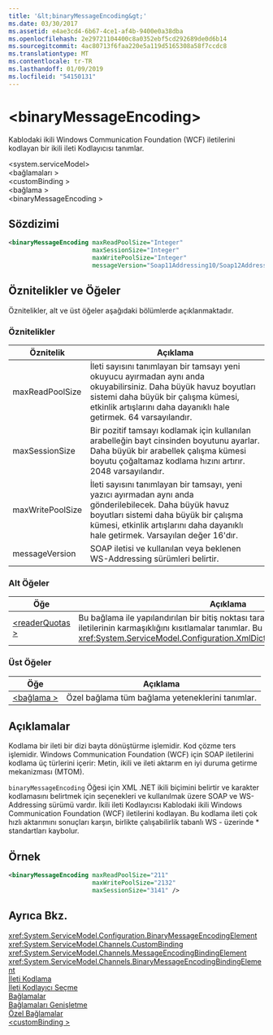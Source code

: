 ```yaml
---
title: '&lt;binaryMessageEncoding&gt;'
ms.date: 03/30/2017
ms.assetid: e4ae3cd4-6b67-4ce1-af4b-9400e0a38dba
ms.openlocfilehash: 2e29721104400c8a0352ebf5cd292689de0d6b14
ms.sourcegitcommit: 4ac80713f6faa220e5a119d5165308a58f7ccdc8
ms.translationtype: MT
ms.contentlocale: tr-TR
ms.lasthandoff: 01/09/2019
ms.locfileid: "54150131"
---
```

# <a name="ltbinarymessageencodinggt"></a>&lt;binaryMessageEncoding&gt;
Kablodaki ikili Windows Communication Foundation (WCF) iletilerini kodlayan bir ikili ileti Kodlayıcısı tanımlar.  
  
 \<system.serviceModel>  
\<bağlamaları >  
\<customBinding >  
\<bağlama >  
\<binaryMessageEncoding >  
  
## <a name="syntax"></a>Sözdizimi  
  
```xml  
<binaryMessageEncoding maxReadPoolSize="Integer"
                       maxSessionSize="Integer"
                       maxWritePoolSize="Integer"
                       messageVersion="Soap11Addressing10/Soap12Addressing10" />
```  
  
## <a name="attributes-and-elements"></a>Öznitelikler ve Öğeler  
 Öznitelikler, alt ve üst öğeler aşağıdaki bölümlerde açıklanmaktadır.  
  
### <a name="attributes"></a>Öznitelikler  
  
|Öznitelik|Açıklama|  
|---------------|-----------------|  
|maxReadPoolSize|İleti sayısını tanımlayan bir tamsayı yeni okuyucu ayırmadan aynı anda okuyabilirsiniz. Daha büyük havuz boyutları sistemi daha büyük bir çalışma kümesi, etkinlik artışlarını daha dayanıklı hale getirmek. 64 varsayılandır.|  
|maxSessionSize|Bir pozitif tamsayı kodlamak için kullanılan arabelleğin bayt cinsinden boyutunu ayarlar. Daha büyük bir arabellek çalışma kümesi boyutu çoğaltamaz kodlama hızını artırır. 2048 varsayılandır.|  
|maxWritePoolSize|İleti sayısını tanımlayan bir tamsayı, yeni yazıcı ayırmadan aynı anda gönderilebilecek. Daha büyük havuz boyutları sistemi daha büyük bir çalışma kümesi, etkinlik artışlarını daha dayanıklı hale getirmek. Varsayılan değer 16'dır.|  
|messageVersion|SOAP iletisi ve kullanılan veya beklenen WS-Addressing sürümleri belirtir.|  
  
### <a name="child-elements"></a>Alt Öğeler  
  
|Öğe|Açıklama|  
|-------------|-----------------|  
|[\<readerQuotas >](https://msdn.microsoft.com/library/3e5e42ff-cef8-478f-bf14-034449239bfd)|Bu bağlama ile yapılandırılan bir bitiş noktası tarafından işlenen SOAP iletilerinin karmaşıklığını kısıtlamalar tanımlar. Bu öğe türünde <xref:System.ServiceModel.Configuration.XmlDictionaryReaderQuotasElement>.|  
  
### <a name="parent-elements"></a>Üst Öğeler  
  
|Öğe|Açıklama|  
|-------------|-----------------|  
|[\<bağlama >](../../../../../docs/framework/misc/binding.md)|Özel bağlama tüm bağlama yeteneklerini tanımlar.|  
  
## <a name="remarks"></a>Açıklamalar  
 Kodlama bir ileti bir dizi bayta dönüştürme işlemidir. Kod çözme ters işlemidir. Windows Communication Foundation (WCF) için SOAP iletilerini kodlama üç türlerini içerir: Metin, ikili ve ileti aktarım en iyi duruma getirme mekanizması (MTOM).  
  
 `binaryMessageEncoding` Öğesi için XML .NET ikili biçimini belirtir ve karakter kodlamasını belirtmek için seçenekleri ve kullanılmak üzere SOAP ve WS-Addressing sürümü vardır. İkili ileti Kodlayıcısı Kablodaki ikili Windows Communication Foundation (WCF) iletilerini kodlayan. Bu kodlama ileti çok hızlı aktarımını sonuçları karşın, birlikte çalışabilirlik tabanlı WS - üzerinde * standartları kaybolur.  
  
## <a name="example"></a>Örnek  
  
```xml  
<binaryMessageEncoding maxReadPoolSize="211"
                       maxWritePoolSize="2132"
                       maxSessionSize="3141" />
```  
  
## <a name="see-also"></a>Ayrıca Bkz.  
 <xref:System.ServiceModel.Configuration.BinaryMessageEncodingElement>  
 <xref:System.ServiceModel.Channels.CustomBinding>  
 <xref:System.ServiceModel.Channels.MessageEncodingBindingElement>  
 <xref:System.ServiceModel.Channels.BinaryMessageEncodingBindingElement>  
 [İleti Kodlama](../../../../../docs/framework/configure-apps/file-schema/wcf/message-encoding.md)  
 [İleti Kodlayıcı Seçme](../../../../../docs/framework/wcf/feature-details/choosing-a-message-encoder.md)  
 [Bağlamalar](../../../../../docs/framework/wcf/bindings.md)  
 [Bağlamaları Genişletme](../../../../../docs/framework/wcf/extending/extending-bindings.md)  
 [Özel Bağlamalar](../../../../../docs/framework/wcf/extending/custom-bindings.md)  
 [\<customBinding >](../../../../../docs/framework/configure-apps/file-schema/wcf/custombinding.md)
